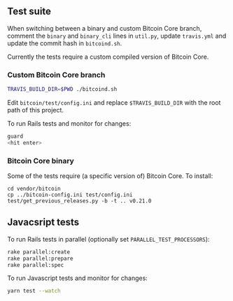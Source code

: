 ## Test suite

When switching between a binary and custom Bitcoin Core branch, comment
the `binary` and `binary_cli` lines in `util.py`, update `travis.yml`
and update the commit hash in `bitcoind.sh`.

Currently the tests require a custom compiled version of Bitcoin Core.

### Custom Bitcoin Core branch


```sh
TRAVIS_BUILD_DIR=$PWD ./bitcoind.sh
```

Edit `bitcoin/test/config.ini` and replace `$TRAVIS_BUILD_DIR` with the root path
of this project.

To run Rails tests and monitor for changes:

```sh
guard
<hit enter>
```

### Bitcoin Core binary

Some of the tests require (a specific version of) Bitcoin Core. To install:

```
cd vendor/bitcoin
cp ../bitcoin-config.ini test/config.ini
test/get_previous_releases.py -b -t .. v0.21.0
```

## Javacsript tests

To run Rails tests in parallel (optionally set `PARALLEL_TEST_PROCESSORS`):

```sh
rake parallel:create
rake parallel:prepare
rake parallel:spec
```

To run Javascript tests and monitor for changes:

```sh
yarn test --watch
```
